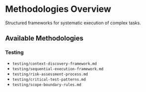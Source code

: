# Methodologies Overview

Structured frameworks for systematic execution of complex tasks.

## Available Methodologies

### Testing
- `testing/context-discovery-framework.md`
- `testing/sequential-execution-framework.md`
- `testing/risk-assessment-process.md`
- `testing/critical-test-patterns.md`
- `testing/scope-boundary-rules.md`

